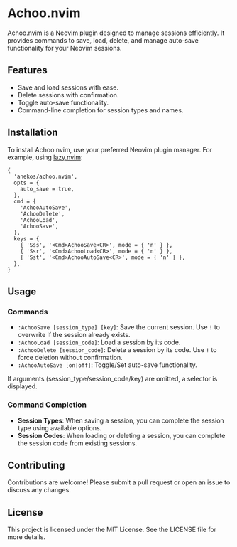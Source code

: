# Achoo.nvim

Achoo.nvim is a Neovim plugin designed to manage sessions efficiently. It provides commands to save, load, delete, and manage auto-save functionality for your Neovim sessions.

## Features

- Save and load sessions with ease.
- Delete sessions with confirmation.
- Toggle auto-save functionality.
- Command-line completion for session types and names.

## Installation

To install Achoo.nvim, use your preferred Neovim plugin manager. For example, using [lazy.nvim](https://github.com/folke/lazy.nvim):

```vim
{
  'anekos/achoo.nvim',
  opts = {
    auto_save = true,
  },
  cmd = {
    'AchooAutoSave',
    'AchooDelete',
    'AchooLoad',
    'AchooSave',
  },
  keys = {
    { 'Sss', '<Cmd>AchooSave<CR>', mode = { 'n' } },
    { 'Ssr', '<Cmd>AchooLoad<CR>', mode = { 'n' } },
    { 'Sst', '<Cmd>AchooAutoSave<CR>', mode = { 'n' } },
  },
}
```

## Usage

### Commands

- `:AchooSave [session_type] [key]`: Save the current session. Use `!` to overwrite if the session already exists.
- `:AchooLoad [session_code]`: Load a session by its code.
- `:AchooDelete [session_code]`: Delete a session by its code. Use `!` to force deletion without confirmation.
- `:AchooAutoSave [on|off]`: Toggle/Set auto-save functionality.

If arguments (session_type/session_code/key) are omitted, a selector is displayed.

### Command Completion

- **Session Types**: When saving a session, you can complete the session type using available options.
- **Session Codes**: When loading or deleting a session, you can complete the session code from existing sessions.

## Contributing

Contributions are welcome! Please submit a pull request or open an issue to discuss any changes.

## License

This project is licensed under the MIT License. See the LICENSE file for more details.
